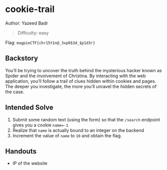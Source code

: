 # cookie-trail

Author: Yazeed Badr

>Difficulty: easy

Flag: `magpieCTF{chr15t1n@_3xp0$3d_$p1d3r}`

## Backstory

You’ll be trying to uncover the truth behind the mysterious hacker known as Spider and the involvement of Christina.
By interacting with the web application, you’ll follow a trail of clues hidden within cookies and pages.
The deeper you investigate, the more you’ll unravel the hidden secrets of the case.

## Intended Solve

1. Submit some random text (using the form) so that the `/search` endpoint gives you a cookie `name=-1`
2. Realize that `name` is actually bound to an integer on the backend
3. Increment the value of `name` to `10` and obtain the flag.

## Handouts

- IP of the website
